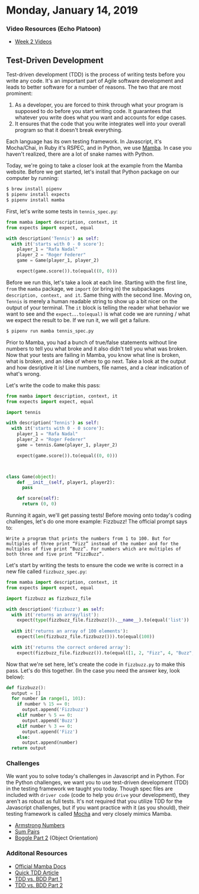 Monday, January 14, 2019
====================
### Video Resources (Echo Platoon)
- [Week 2 Videos](https://www.youtube.com/watch?v=3D0PZLbCiJg&list=PLu0CiQ7bzwESx8jeVEBPADHNPlm5zrIZy)

## Test-Driven Development
Test-driven development (TDD) is the process of writing tests before you write any code. It's an important part of Agile software development and leads to better software for a number of reasons. The two that are most prominent:
1. As a developer, you are forced to think through what your program is supposed to do before you start writing code. It guarantees that whatever you write does what you want and accounts for edge cases.
2. It ensures that the code that you write integrates well into your overall program so that it doesn't break everything.

Each language has its own testing framework. In Javascript, it's Mocha/Chai, in Ruby it's RSPEC, and in Python, we use [Mamba](https://github.com/nestorsalceda/mamba). In case you haven't realized, there are a lot of snake names with Python.

Today, we're going to take a closer look at the example from the Mamba website. Before we get started, let's install that Python package on our computer by running:

```bash
$ brew install pipenv
$ pipenv install expects
$ pipenv install mamba
```

First, let's write some tests in `tennis_spec.py`:

```python
from mamba import description, context, it
from expects import expect, equal

with description('Tennis') as self:
  with it('starts with 0 - 0 score'):
    player_1 = "Rafa Nadal"
    player_2 = "Roger Federer"
    game = Game(player_1, player_2)

    expect(game.score()).to(equal((0, 0)))
```

Before we run this, let's take a look at each line. Starting with the first line, `from` the `mamba` package, we `import` (or bring in) the subpackages `description, context, and it`. Same thing with the second line. Moving on, `Tennis` is merely a human readable string to show up a bit nicer on the output of your terminal. The `it` block is telling the reader what behavior we want to see and the `expect`...`.to(equal)` is what code we are running / what we expect the result to be. If we run it, we will get a failure.

```bash
$ pipenv run mamba tennis_spec.py
```

Prior to Mamba, you had a bunch of true/false statements without line numbers to tell you what broke and it also didn't tell you what was broken. Now that your tests are failing in Mamba, you know what line is broken, what is broken, and an idea of where to go next. Take a look at the output and how desriptive it is! Line numbers, file names, and a clear indication of what's wrong.

Let's write the code to make this pass:
```python
from mamba import description, context, it
from expects import expect, equal

import tennis

with description('Tennis') as self:
  with it('starts with 0 - 0 score'):
    player_1 = "Rafa Nadal"
    player_2 = "Roger Federer"
    game = tennis.Game(player_1, player_2)

    expect(game.score()).to(equal((0, 0)))



class Game(object):
    def __init__(self, player1, player2):
      pass

    def score(self):
      return (0, 0)
```

Running it again, we'll get passing tests! Before moving onto today's coding challenges, let's do one more example: Fizzbuzz! The official prompt says to:

```
Write a program that prints the numbers from 1 to 100. But for multiples of three print “Fizz” instead of the number and for the multiples of five print “Buzz”. For numbers which are multiples of both three and five print “FizzBuzz”.
```

Let's start by writing the tests to ensure the code we write is correct in a new file called `fizzbuzz_spec.py`:

```python
from mamba import description, context, it
from expects import expect, equal

import fizzbuzz as fizzbuzz_file

with description('fizzbuzz') as self:
  with it('returns an array/list'):
    expect(type(fizzbuzz_file.fizzbuzz()).__name__).to(equal('list'))
  
  with it('returns an array of 100 elements'):
    expect(len(fizzbuzz_file.fizzbuzz())).to(equal(100))

  with it('returns the correct ordered array'):
    expect(fizzbuzz_file.fizzbuzz()).to(equal([1, 2, "Fizz", 4, "Buzz", "Fizz", 7, 8, "Fizz", "Buzz", 11, "Fizz", 13, 14, "Fizzbuzz", 16, 17, "Fizz", 19, "Buzz", "Fizz", 22, 23, "Fizz", "Buzz", 26, "Fizz", 28, 29, "Fizzbuzz", 31, 32, "Fizz", 34, "Buzz", "Fizz", 37, 38, "Fizz", "Buzz", 41, "Fizz", 43, 44, "Fizzbuzz", 46, 47, "Fizz", 49, "Buzz", "Fizz", 52, 53, "Fizz", "Buzz", 56, "Fizz", 58, 59, "Fizzbuzz", 61, 62, "Fizz", 64, "Buzz", "Fizz", 67, 68, "Fizz", "Buzz", 71, "Fizz", 73, 74, "Fizzbuzz", 76, 77, "Fizz", 79, "Buzz","Fizz", 82, 83, "Fizz", "Buzz", 86, "Fizz", 88, 89, "Fizzbuzz", 91, 92, "Fizz", 94, "Buzz", "Fizz", 97, 98, "Fizz", "Buzz"]))
```

Now that we're set here, let's create the code in `fizzbuzz.py` to make this pass. Let's do this together. (In the case you need the answer key, look below):

```python
def fizzbuzz():
  output = []
  for number in range(1, 101):
    if number % 15 == 0:
      output.append('Fizzbuzz')
    elif number % 5 == 0:
      output.append('Buzz')
    elif number % 3 == 0:
      output.append('Fizz')
    else: 
      output.append(number)
  return output
```

### Challenges
We want you to solve today's challenges in Javascript and in Python. For the Python challenges, we want you to use test-driven development (TDD) in the testing framework we taught you today. Though spec files are included with `driver code` (code to help you `drive` your development), they aren't as robust as full tests. It's not required that you utilize TDD for the Javascript challenges, but if you want practice with it (as you should), their testing framework is called [Mocha](https://mochajs.org/) and very closely mimics Mamba.

* [Armstrong Numbers](https://github.com/hotelplatoon/armstrong)
* [Sum Pairs](https://github.com/hotelplatoon/sum-pairs)
* [Boggle Part 2](https://github.com/hotelplatoon/boggle-2) (Object Orientation)

### Additonal Resources
* [Official Mamba Docs](https://mamba-bdd.readthedocs.io/en/latest/getting-started.html)
* [Quick TDD Article](https://quickleft.com/blog/use-test-driven-development-tdd/)
* [TDD vs. BDD Part 1](https://www.toptal.com/freelance/your-boss-won-t-appreciate-tdd-try-bdd)
* [TDD vs. BDD Part 2](http://joshldavis.com/2013/05/27/difference-between-tdd-and-bdd/)
